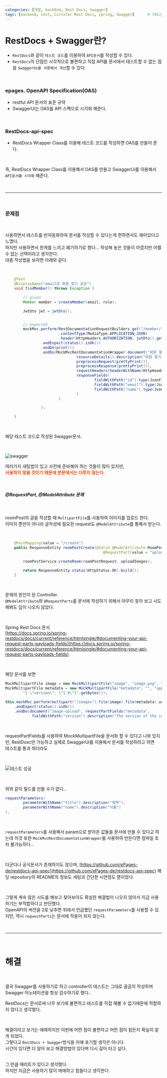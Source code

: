 ```yaml
---
categories: [개발, backEnd, Rest Docs, Swagger]
tags: [backend, test, Circular Rest Docs, spring, Swagger]		# TAG는 반드시 소문자로 이루어져야함!
---
```


# RestDocs + Swagger란?
- `RestDocs`와 같이 `테스트 코드`를 이용하여 `API문서`를 작성할 수 있다.
- `RestDocs`의 단점인 시각적으로 불편하고 직접 API를 문서에서 테스트할 수 없는 점을 `SwaggerUi를 사용해서 개선`할 수 있다.



<br>

### epages. OpenAPI Specification(OAS)
- restful API 문서의 표준 규약
- SwaggerUi는 OAS를 API 스펙으로 시각화 해준다.


<br>

### RestDocs-api-spec
- RestDocs Wrapper Class를 이용해 테스트 코드를 작성하면 OAS를 만들어 준다.

<br>

즉, RestDocs Wrapper Class를 이용해서 OAS를 만들고 SwaggerUi를 이용해서 `API문서를 시각화` 해준다.

<br>

---

<br>

### 문제점

<br>

사용하면서 테스트를 반자동화하여 문서를 작성할 수 있다는게 편하면서도 재미있다고 느꼈다.  
하지만 사용하면서 한계를 느끼고 폐기하기로 했다... 작성해 놓은 것들이 아깝지만 어쩔 수 없는 선택이라고 생각한다.  
대충 작성법을 보자면 아래와 같다.

<br>

```java
    @Test
    @DisplayName("email로 회원 찾기 성공")
    void findMember() throws Exception {

        // given
        Member member = createMember(email, role);

        JwtDto jwt = jwtDto();


        // expected
        mockMvc.perform(RestDocumentationRequestBuilders.get("/member/find/{email}", member.getEmail())
                        .contentType(MediaType.APPLICATION_JSON)
                        .header(HttpHeaders.AUTHORIZATION, jwtDto().getGrantType()+" "+jwt.getAccessToken()))
                .andExpect(status().isOk())
                .andDo(print())
                .andDo(MockMvcRestDocumentationWrapper.document("회원 찾기 성공",
                                resourceDetails().description("회원 찾기"),
                                preprocessRequest(prettyPrint()),
                                preprocessResponse(prettyPrint()),
                                requestHeaders(headerWithName(HttpHeaders.AUTHORIZATION).description("Bearer 토큰").getAttributes()),
                                responseFields(
                                        fieldWithPath("id").type(JsonFieldType.NUMBER).description("ID"),
                                        fieldWithPath("email").type(JsonFieldType.STRING).description("이메일"),
                                        fieldWithPath("name").type(JsonFieldType.STRING).description("이름")
                                )
                        )

                );

    }
```

<br>

해당 테스트 코드로 작성된 Swagger문서.

<br>

![swagger](../assets/img/postimg/2024-04-11/swagger.png)

여러가지 세팅법이 있고 사전에 준비해야 하는 것들이 많이 있지만,  
<span style="color: #FF4500;">**사용하지 않을 것이기 때문에 본문에서는 다루지 않는다.**</span>

<br>

##### @RequestPart, @ModelAttribute 문제

<br>

roomPost의 글을 작성할 때 `MultipartFile`를 사용하여 이미지를 업로드 한다.  
이미지 뿐만이 아니라 글작성에 필요한 request도 `@ModelAttribute`를 통해서 받는다.

<br>

```java
    @PostMapping(value = "/create")
    public ResponseEntity roomPostCreate(@Valid @ModelAttribute RoomPostRequest roomPostRequest,
                                            @RequestPart(value = "uploadImages") List<MultipartFile> uploadImages){

        roomPostService.createRoom(roomPostRequest, uploadImages);

        return ResponseEntity.status(HttpStatus.OK).build();
    }
```

<br>

문제의 원인이 된 Controller.
<br>
`@ModelAttribute`와 `@RequestParts`를 문서에 작성하기 위해서 아무리 찾아 보고 시도해봐도 답이 나오지 않았다.  

<br>

Spring Rest Docs 문서  
[https://docs.spring.io/spring-restdocs/docs/current/reference/htmlsingle/#documenting-your-api-request-parts-payloads-fields](https://docs.spring.io/spring-restdocs/docs/current/reference/htmlsingle/#documenting-your-api-request-parts-payloads-fields)


<br>

해당 문서를 보면 

```java
MockMultipartFile image = new MockMultipartFile("image", "image.png", "image/png", "<<png data>>".getBytes());
MockMultipartFile metadata = new MockMultipartFile("metadata", "", "application/json",
		"{ \"version\": \"1.0\"}".getBytes());

this.mockMvc.perform(multipart("/images").file(image).file(metadata).accept(MediaType.APPLICATION_JSON))
	.andExpect(status().isOk())
	.andDo(document("image-upload", requestPartFields("metadata", 
			fieldWithPath("version").description("The version of the image")))); 
```

<br>

requestPartFields를 사용하여 MockMultipartFile을 문서화 할 수 있다고 나와 있지만, RestDosc만 가능하고 실제로 SwaggerUi를 이용해서 문서를 작성하려고 하면  
테스트를 통과 하더라도 

<br>

![테스트 성공](../assets/img/postimg/2024-04-11/테스트%20성공.png)

<br>

위와 같이 필드를 만들 수가 없다...

```java
requestParameters( 
        parameterWithName("title").description("제목"),
        parameterWithName("name").description("이름")
),
```

<br>

`requestParameters`를 사용해서 param으로 받아온 값들을 문서에 만들 수 있다고 하는데 이것 또한 `MockMvcRestDocumentationWrapper`를 사용하여 만든다면 컴파일 조차 불가능하다...

<br>

더군다나 공식문서가 존재하지도 않으며, [https://github.com/ePages-de/restdocs-api-spec](https://github.com/ePages-de/restdocs-api-spec) 해당 repository의 README의 정보도 세팅과 간단한 시연정도 뿐이었다.

<br>

그렇게 계속 많은 시도를 해보고 찾아보아도 확실한 해결법이 나오지 않아서 지금 사용하기는 부적합하다고 판단했다.
<br>
OpenAPI의 버전을 2로 낮추면 위에서 언급했던 `requestParameters`를 사용할 수 있지만, 역시 `requestParts`는 문서에 적용이 되지 않는다.

<br>

---

<br>

# 해결

<br>

결국 Swagger를 사용하기로 하고 controller의 테스트는 그대로 꼼곰히 작성하며 Swagger 어노테이션을 항상 검수하기로 했다..
<br>

RestDocs는 문서로써 너무 보기에 불편하고 테스트를 직접 해볼 수 없기때문에 적합하지 않다고 생각했다.

<br>

해결이라고 보기는 애매하지만 이번에 어떤 점이 불편하고 어떤 점이 힘든지 확실히 알게 되었다.  
그렇다고 `RestDocs + Swagger`방식을 아예 포기할 생각은 아니다.  
시간이 있다면 더 알아 보고 해결방법이 있다며 다시 갈아 타고 싶다.  
<br>

그 만큼 매리트가 있다고 생각했다.  
하지만 지금은 사용하기 많이 애매하고 힘들다고 생각한다.



